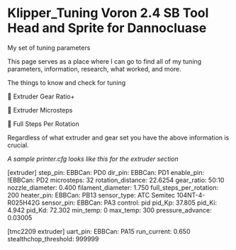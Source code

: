 # Klipper_Tuning Voron 2.4 SB Tool Head and Sprite for Dannocluase
My set of tuning parameters

This page serves as a place where I can go to find all of my tuning parameters, information, research, what worked, and more.


The things to know and check for tuning
   
   &#x1F535; Extruder Gear Ratio+
   
   &#x1F535; Extruder Microsteps
   
   &#x1F535; Full Steps Per Rotation

Regardless of what extruder and gear set you have the above information is crucial.

   _A sample printer.cfg looks like this for the extruder section_
   
[extruder]
step_pin: EBBCan: PD0
dir_pin: EBBCan: PD1
enable_pin: !EBBCan: PD2
microsteps: 32
rotation_distance: 22.6254
gear_ratio: 50:10 
nozzle_diameter: 0.400
filament_diameter: 1.750
full_steps_per_rotation: 200
heater_pin: EBBCan: PB13
sensor_type: ATC Semitec 104NT-4-R025H42G
sensor_pin: EBBCan: PA3
control: pid
pid_Kp: 37.805
pid_Ki: 4.942
pid_Kd: 72.302
min_temp: 0
max_temp: 300
pressure_advance: 0.03005

[tmc2209 extruder]
uart_pin: EBBCan: PA15
run_current: 0.650
stealthchop_threshold: 999999

